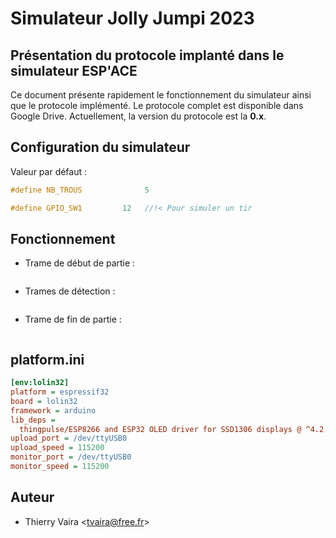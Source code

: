 # Simulateur Jolly Jumpi 2023

## Présentation du protocole implanté dans le simulateur ESP'ACE

Ce document présente rapidement le fonctionnement du simulateur ainsi que le protocole implémenté. Le protocole complet est disponible dans Google Drive. Actuellement, la version du protocole est la **0.x**.

## Configuration du simulateur

Valeur par défaut :

```cpp
#define NB_TROUS              5
```

```cpp
#define GPIO_SW1         12   //!< Pour simuler un tir
```

## Fonctionnement

- Trame de début de partie :

```

```

- Trames de détection :

```

```

- Trame de fin de partie :

```

```

## platform.ini

```ini
[env:lolin32]
platform = espressif32
board = lolin32
framework = arduino
lib_deps =
  thingpulse/ESP8266 and ESP32 OLED driver for SSD1306 displays @ ^4.2.0
upload_port = /dev/ttyUSB0
upload_speed = 115200
monitor_port = /dev/ttyUSB0
monitor_speed = 115200
```

## Auteur

- Thierry Vaira <<tvaira@free.fr>>

